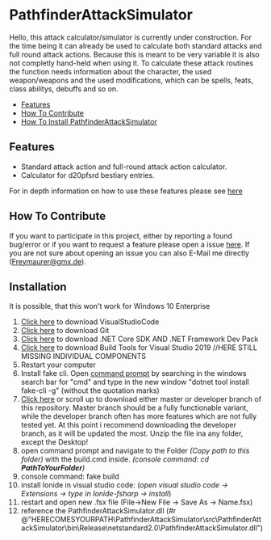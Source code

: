# PathfinderAttackSimulator

Hello, this attack calculator/simulator is currently under construction.
For the time being it can already be used to calculate both standard attacks and full round attack actions.
Because this is meant to be very variable it is also not completly hand-held when using it.
To calculate these attack routines the function needs information about the character, the used weapon/weapons and the used modifications, 
which can be spells, feats, class abilitys, debuffs and so on.

- [Features](#features)
- [How To Contribute](#how-to-contribute)
- [How To Install PathfinderAttackSimulator](#installation)

## Features

- Standard attack action and full-round attack action calculator.
- Calculator for d20pfsrd bestiary entries.

For in depth information on how to use these features please see [here](https://freymaurer.github.io/PathfinderAttackSimulator/)

## How To Contribute

If you want to participate in this project, either by reporting a found bug/error or if you want to request a feature please open a issue [here](https://github.com/Freymaurer/PathfinderAttackSimulator/issues).
If you are not sure about opening an issue you can also E-Mail me directly (Freymaurer@gmx.de).

## Installation

It is possible, that this won't work for Windows 10 Enterprise

1. [Click here](https://code.visualstudio.com/download) to download VisualStudioCode
2. [Click here](https://git-scm.com/download/win) to download Git
3. [Click here](https://dotnet.microsoft.com/download) to download .NET Core SDK AND .NET Framework Dev Pack
4. [Click here](https://visualstudio.microsoft.com/downloads/#build-tools-for-visual-studio-2017) to download Build Tools for Visual Studio 2019 //HERE STILL MISSING INDIVIDUAL COMPONENTS
5. Restart your computer
6. Install fake cli. Open [command prompt](https://en.wikipedia.org/wiki/Command-line_interface) by searching in the windows search bar for "cmd" and type in the new window "dotnet tool install fake-cli -g" (without the quotation marks)
7. [Click here](https://github.com/Freymaurer/PathfinderAttackSimulator/archive/developer.zip) or scroll up to download either master or developer branch of this repository.
	Master branch should be a fully functionable variant, while the developer branch often has more features which are not fully tested yet.
	At this point i recommend downloading the developer branch, as it will be updated the most.
	Unzip the file ina any folder, except the Desktop!
8. open command prompt and navigate to the Folder _(Copy path to this folder)_ with the build.cmd inside. 
		_(console command: cd __PathToYourFolder__)_
9. console command: fake build
10. install Ionide in visual studio code:
	(_open visual studio code -> Extensions -> type in Ionide-fsharp -> install_)
11. restart and open new .fsx file (File->New File -> Save As -> Name.fsx)
12. reference the PathfinderAttackSimulator.dll (#r @"HERECOMESYOURPATH\PathfinderAttackSimulator\src\PathfinderAttackSimulator\bin\Release\netstandard2.0\PathfinderAttackSimulator.dll")
